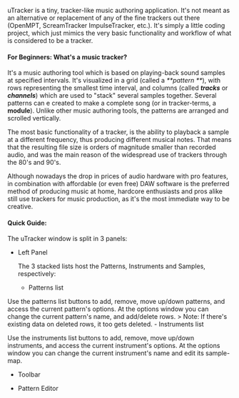 uTracker is a tiny, tracker-like music authoring application. It's not meant as an alternative or replacement of any of the fine trackers out there (OpenMPT, ScreamTracker ImpulseTracker, etc.). It's simply a little coding project, which just mimics the very basic functionality and workflow of what is considered to be a tracker.

#### For Beginners: What's a music tracker?

It's a music authoring tool which is based on playing-back sound samples at specified intervals. It's visualized in a grid (called a _**pattern **_), with rows representing the smallest time interval, and columns (called _**tracks**_ or _**channels**_) which are used to "stack" several samples together. Several patterns can e created to make a complete song (or in tracker-terms, a **module**). Unlike other music authoring tools, the patterns are arranged and scrolled vertically.

The most basic functionality of a tracker, is the ability to playback a sample at a different frequency, thus producing different musical notes. That means that the resulting file size is orders of magnitude smaller than recorded audio, and was the main reason of the widespread use of trackers through the 80's and 90's.

Although nowadays the drop in prices of audio hardware with pro features, in combination with affordable (or even free) DAW software is the preferred method of producing music at home, hardcore enthusiasts and pros alike still use trackers for music production, as it's the most immediate way to be creative.

#### Quick Guide:

The uTracker window is split in 3 panels:

-   Left Panel

    The 3 stacked lists host the Patterns, Instruments and Samples, respectively:
       - Patterns list
       
Use the patterns list buttons to add, remove, move up/down patterns, and access the current pattern's options. At the options window you can change the current pattern's name, and add/delete rows. 
    > Note: If there's existing data on deleted rows, it too gets deleted.
       - Instruments list
       
Use the instruments list buttons to add, remove, move up/down instruments, and access the current instrument's options. At the options window you can change the current instrument's name and edit its sample-map.


-   Toolbar
    
-   Pattern Editor



